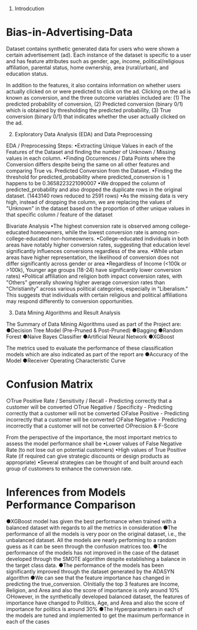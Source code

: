 1. Introdcution

# Bias-in-Advertising-Data
Dataset contains synthetic generated data for users who were shown a certain advertisement (ad). Each instance of the dataset is specific to a user and has feature attributes such as gender, age, income, political/religious affiliation, parental status, home ownership, area (rural/urban), and education status.

In addition to the features, it also contains information on whether users actually clicked on or were predicted to click on the ad. Clicking on the ad is known as conversion, and the three outcome variables included are: (1) The predicted probability of conversion, (2) Predicted conversion (binary 0/1) which is obtained by thresholding the predicted probability, (3) True conversion (binary 0/1) that indicates whether the user actually clicked on the ad.

2. Exploratory Data Analysis (EDA) and Data Preprocessing

EDA / Preprocessing Steps:
•Extracting Unique Values in each of the Features of the Dataset and finding the number of Unknown / Missing values in each column.
•Finding Occurrences / Data Points where the Conversion differs despite being the same on all other features and comparing True vs. Predicted Conversion from the Dataset.
•Finding the threshold for predicted_probability where predicted_conversion is 1 happens to be 0.3658223221090007
•We dropped the column of predicted_probability and also dropped the duplicate rows in the original dataset. (1443140 rows reduced to 2591 rows)
•As the missing data is very high, instead of dropping the column, we are replacing the values of "Unknown" in the dataset based on the proportion of other unique values in that specific column / feature of the dataset

Bivariate Analysis
•The highest conversion rate is observed among college-educated homeowners, while the lowest conversion rate is among non-college-educated non-homeowners.
•College-educated individuals in both areas have notably higher conversion rates, suggesting that education level significantly influences conversions regardless of the area.
•While urban areas have higher representation, the likelihood of conversion does not differ significantly across gender or area
•Regardless of Income (<100k or >100k), Younger age groups (18-24) have significantly lower conversion rates)
•Political affiliation and religion both impact conversion rates, with "Others" generally showing higher average conversion rates than "Christianity" across various political categories, especially in "Liberalism." This suggests that individuals with certain religious and political affiliations may respond differently to conversion opportunities.

3. Data Mining Algorithms and Result Analysis

The Summary of Data Mining Algorithms used as part of the Project are:
●Decision Tree Model (Pre-Pruned & Post-Pruned)
●Bagging
●Random Forest
●Naive Bayes Classifier
●Artificial Neural Network
●XGBoost

The metrics used to evaluate the performance of these classification models which are also indicated as part of the report are
●Accuracy of the Model
●Receiver Operating Characteristic Curve

# Confusion Matrix
○True Positive Rate / Sensitivity / Recall - Predicting correctly that a customer will be converted
○True Negative / Specificity - Predicting correctly that a customer will not be converted
○False Positive - Predicting incorrectly that a customer will be converted
○False Negative - Predicting incorrectly that a customer will not be converted
○Precision & F-Score

From the perspective of the importance, the most important metrics to assess the model performance shall be
•Lower values of False Negative Rate (to not lose out on potential customers)
•High values of True Positive Rate (if required can give strategic discounts or design products as appropriate)
•Several strategies can be thought of and built around each group of customers to enhance the conversion rate.

# Inferences from Models Performance Comparison
●XGBoost model has given the best performance when trained with a balanced dataset with regards to all the metrics in consideration
●The performance of all the models is very poor on the original dataset, i.e., the unbalanced dataset. All the models are nearly performing to a random guess as it can be seen through the confusion matrices too.
●The performance of the models has not improved in the case of the dataset developed through the SMOTE algorithm despite establishing a balance in the target class data.
●The performance of the models has been significantly improved through the dataset generated by the ADASYN algorithm
●We can see that the feature importance has changed in predicting the true_conversion.
○Initially the top 3 features are Income, Religion, and Area and also the score of importance is only around 10%
○However, in the synthetically developed balanced dataset, the features of importance have changed to Politics, Age, and Area and also the score of importance for politics is around 30%
●The Hyperparameters in each of the models are tuned and implemented to get the maximum performance in each of the cases
